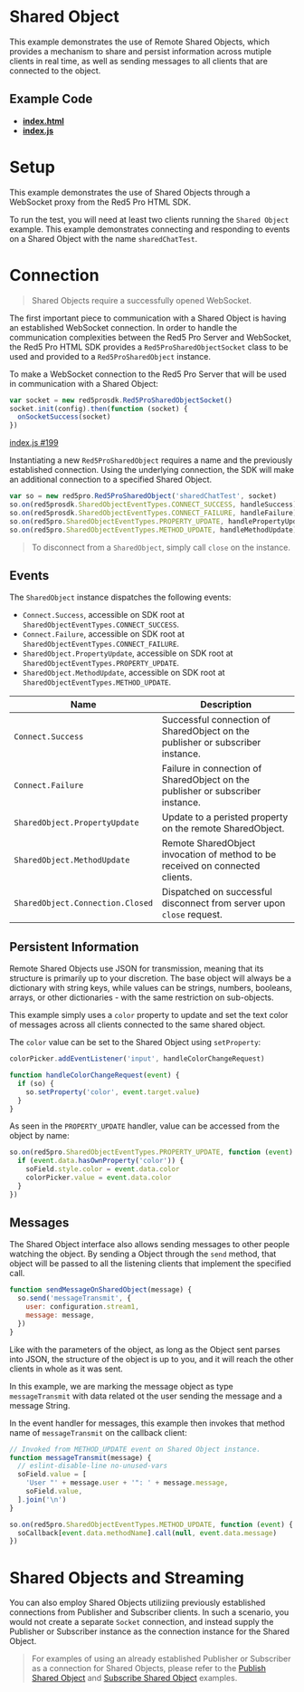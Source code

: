 # Shared Object

This example demonstrates the use of Remote Shared Objects, which provides a mechanism to share and persist information across mutiple clients in real time, as well as sending messages to all clients that are connected to the object.

## Example Code

- **[index.html](index.html)**
- **[index.js](index.js)**

# Setup

This example demonstrates the use of Shared Objects through a WebSocket proxy from the Red5 Pro HTML SDK.

To run the test, you will need at least two clients running the `Shared Object` example. This example demonstrates connecting and responding to events on a Shared Object with the name `sharedChatTest`.

# Connection

> Shared Objects require a successfully opened WebSocket.

The first important piece to communication with a Shared Object is having an established WebSocket connection. In order to handle the communication complexities between the Red5 Pro Server and WebSocket, the Red5 Pro HTML SDK provides a `Red5ProSharedObjectSocket` class to be used and provided to a `Red5ProSharedObject` instance.

To make a WebSocket connection to the Red5 Pro Server that will be used in communication with a Shared Object:

```js
var socket = new red5prosdk.Red5ProSharedObjectSocket()
socket.init(config).then(function (socket) {
  onSocketSuccess(socket)
})
```

[index.js #199](index.js#L199)

Instantiating a new `Red5ProSharedObject` requires a name and the previously established connection. Using the underlying connection, the SDK will make an additional connection to a specified Shared Object.

```js
var so = new red5pro.Red5ProSharedObject('sharedChatTest', socket)
so.on(red5prosdk.SharedObjectEventTypes.CONNECT_SUCCESS, handleSuccess)
so.on(red5prosdk.SharedObjectEventTypes.CONNECT_FAILURE, handleFailure)
so.on(red5pro.SharedObjectEventTypes.PROPERTY_UPDATE, handlePropertyUpdate)
so.on(red5pro.SharedObjectEventTypes.METHOD_UPDATE, handleMethodUpdate)
```

> To disconnect from a `SharedObject`, simply call `close` on the instance.

## Events

The `SharedObject` instance dispatches the following events:

- `Connect.Success`, accessible on SDK root at `SharedObjectEventTypes.CONNECT_SUCCESS`.
- `Connect.Failure`, accessible on SDK root at `SharedObjectEventTypes.CONNECT_FAILURE`.
- `SharedObject.PropertyUpdate`, accessible on SDK root at `SharedObjectEventTypes.PROPERTY_UPDATE`.
- `SharedObject.MethodUpdate`, accessible on SDK root at `SharedObjectEventTypes.METHOD_UPDATE`.

| Name                             | Description                                                                    |
| -------------------------------- | ------------------------------------------------------------------------------ |
| `Connect.Success`                | Successful connection of SharedObject on the publisher or subscriber instance. |
| `Connect.Failure`                | Failure in connection of SharedObject on the publisher or subscriber instance. |
| `SharedObject.PropertyUpdate`    | Update to a peristed property on the remote SharedObject.                      |
| `SharedObject.MethodUpdate`      | Remote SharedObject invocation of method to be received on connected clients.  |
| `SharedObject.Connection.Closed` | Dispatched on successful disconnect from server upon `close` request.          |

## Persistent Information

Remote Shared Objects use JSON for transmission, meaning that its structure is primarily up to your discretion. The base object will always be a dictionary with string keys, while values can be strings, numbers, booleans, arrays, or other dictionaries - with the same restriction on sub-objects.

This example simply uses a `color` property to update and set the text color of messages across all clients connected to the same shared object.

The `color` value can be set to the Shared Object using `setProperty`:

```js
colorPicker.addEventListener('input', handleColorChangeRequest)

function handleColorChangeRequest(event) {
  if (so) {
    so.setProperty('color', event.target.value)
  }
}
```

As seen in the `PROPERTY_UPDATE` handler, value can be accessed from the object by name:

```js
so.on(red5pro.SharedObjectEventTypes.PROPERTY_UPDATE, function (event) {
  if (event.data.hasOwnProperty('color')) {
    soField.style.color = event.data.color
    colorPicker.value = event.data.color
  }
})
```

## Messages

The Shared Object interface also allows sending messages to other people watching the object. By sending a Object through the `send` method, that object will be passed to all the listening clients that implement the specified call.

```js
function sendMessageOnSharedObject(message) {
  so.send('messageTransmit', {
    user: configuration.stream1,
    message: message,
  })
}
```

Like with the parameters of the object, as long as the Object sent parses into JSON, the structure of the object is up to you, and it will reach the other clients in whole as it was sent.

In this example, we are marking the message object as type `messageTransmit` with data related ot the user sending the message and a message String.

In the event handler for messages, this example then invokes that method name of `messageTransmit` on the callback client:

```js
// Invoked from METHOD_UPDATE event on Shared Object instance.
function messageTransmit(message) {
  // eslint-disable-line no-unused-vars
  soField.value = [
    'User "' + message.user + '": ' + message.message,
    soField.value,
  ].join('\n')
}
```

```js
so.on(red5pro.SharedObjectEventTypes.METHOD_UPDATE, function (event) {
  soCallback[event.data.methodName].call(null, event.data.message)
})
```

# Shared Objects and Streaming

You can also employ Shared Objects utiliziing previously established connections from Publisher and Subscriber clients. In such a scenario, you would not create a separate `Socket` connection, and instead supply the Publisher or Subscriber instance as the connection instance for the Shared Object.

> For examples of using an already established Publisher or Subscriber as a connection for Shared Objects, please refer to the [Publish Shared Object](../publishSharedObjectStreamManagerProxy) and [Subscribe Shared Object](../subscribeSharedObjectStreamManagerProxy) examples.
